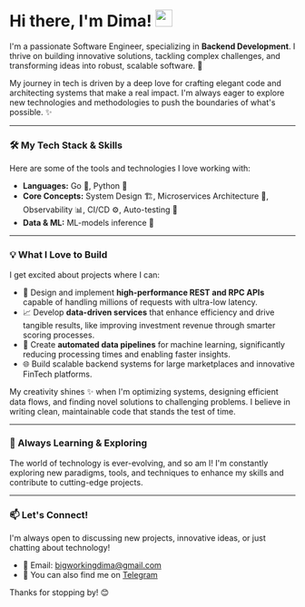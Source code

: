 # Hi there, I'm Dima! <img src="https://raw.githubusercontent.com/MartinHeinz/MartinHeinz/master/wave.gif" width="30px">

I'm a passionate Software Engineer, specializing in **Backend Development**. I thrive on building innovative solutions, tackling complex challenges, and transforming ideas into robust, scalable software. 🚀

My journey in tech is driven by a deep love for crafting elegant code and architecting systems that make a real impact. I'm always eager to explore new technologies and methodologies to push the boundaries of what's possible. ✨

---

### 🛠️ My Tech Stack & Skills

Here are some of the tools and technologies I love working with:

*   **Languages:** Go 🐹, Python 🐍
*   **Core Concepts:** System Design 🏗️, Microservices Architecture 🧩, Observability 📊, CI/CD ⚙️, Auto-testing 🧪
*   **Data & ML:** ML-models inference 🧠

---

### 💡 What I Love to Build

I get excited about projects where I can:

*   🎨 Design and implement **high-performance REST and RPC APIs** capable of handling millions of requests with ultra-low latency.
*   📈 Develop **data-driven services** that enhance efficiency and drive tangible results, like improving investment revenue through smarter scoring processes.
*   🤖 Create **automated data pipelines** for machine learning, significantly reducing processing times and enabling faster insights.
*   🌐 Build scalable backend systems for large marketplaces and innovative FinTech platforms.

My creativity shines ✨ when I'm optimizing systems, designing efficient data flows, and finding novel solutions to challenging problems. I believe in writing clean, maintainable code that stands the test of time.

---

### 🌱 Always Learning & Exploring

The world of technology is ever-evolving, and so am I! I'm constantly exploring new paradigms, tools, and techniques to enhance my skills and contribute to cutting-edge projects.

---

### 📫 Let's Connect!

I'm always open to discussing new projects, innovative ideas, or just chatting about technology!

*   📧 Email: [bigworkingdima@gmail.com](mailto:bigworkingdima@gmail.com)
*   🔗 You can also find me on [Telegram](https://t.me/mega_dimka) 

Thanks for stopping by! 😊